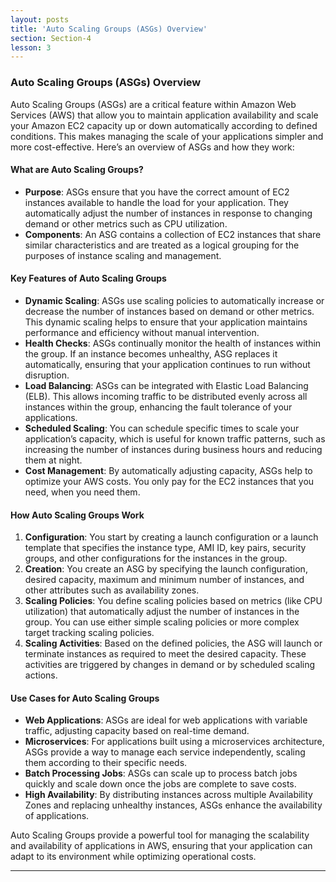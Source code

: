 ```yaml
---
layout: posts
title: 'Auto Scaling Groups (ASGs) Overview'
section: Section-4
lesson: 3
---
```


### Auto Scaling Groups (ASGs) Overview

Auto Scaling Groups (ASGs) are a critical feature within Amazon Web Services (AWS) that allow you to maintain application availability and scale your Amazon EC2 capacity up or down automatically according to defined conditions. This makes managing the scale of your applications simpler and more cost-effective. Here’s an overview of ASGs and how they work:

<!-- pagebreak -->

#### What are Auto Scaling Groups?

- **Purpose**: ASGs ensure that you have the correct amount of EC2 instances available to handle the load for your application. They automatically adjust the number of instances in response to changing demand or other metrics such as CPU utilization.
- **Components**: An ASG contains a collection of EC2 instances that share similar characteristics and are treated as a logical grouping for the purposes of instance scaling and management.

<!-- pagebreak -->

#### Key Features of Auto Scaling Groups

- **Dynamic Scaling**: ASGs use scaling policies to automatically increase or decrease the number of instances based on demand or other metrics. This dynamic scaling helps to ensure that your application maintains performance and efficiency without manual intervention.
- **Health Checks**: ASGs continually monitor the health of instances within the group. If an instance becomes unhealthy, ASG replaces it automatically, ensuring that your application continues to run without disruption.
- **Load Balancing**: ASGs can be integrated with Elastic Load Balancing (ELB). This allows incoming traffic to be distributed evenly across all instances within the group, enhancing the fault tolerance of your applications.
- **Scheduled Scaling**: You can schedule specific times to scale your application’s capacity, which is useful for known traffic patterns, such as increasing the number of instances during business hours and reducing them at night.
- **Cost Management**: By automatically adjusting capacity, ASGs help to optimize your AWS costs. You only pay for the EC2 instances that you need, when you need them.

<!-- pagebreak -->

#### How Auto Scaling Groups Work

1. **Configuration**: You start by creating a launch configuration or a launch template that specifies the instance type, AMI ID, key pairs, security groups, and other configurations for the instances in the group.
2. **Creation**: You create an ASG by specifying the launch configuration, desired capacity, maximum and minimum number of instances, and other attributes such as availability zones.
3. **Scaling Policies**: You define scaling policies based on metrics (like CPU utilization) that automatically adjust the number of instances in the group. You can use either simple scaling policies or more complex target tracking scaling policies.
4. **Scaling Activities**: Based on the defined policies, the ASG will launch or terminate instances as required to meet the desired capacity. These activities are triggered by changes in demand or by scheduled scaling actions.

<!-- pagebreak -->

#### Use Cases for Auto Scaling Groups

- **Web Applications**: ASGs are ideal for web applications with variable traffic, adjusting capacity based on real-time demand.
- **Microservices**: For applications built using a microservices architecture, ASGs provide a way to manage each service independently, scaling them according to their specific needs.
- **Batch Processing Jobs**: ASGs can scale up to process batch jobs quickly and scale down once the jobs are complete to save costs.
- **High Availability**: By distributing instances across multiple Availability Zones and replacing unhealthy instances, ASGs enhance the availability of applications.

Auto Scaling Groups provide a powerful tool for managing the scalability and availability of applications in AWS, ensuring that your application can adapt to its environment while optimizing operational costs.

---
